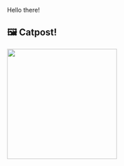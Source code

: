 Hello there!



## 🖼️ Catpost!

<sub>
    <img src="https://cdn2.thecatapi.com/images/d78.jpg" height="256">
</sub>

